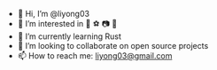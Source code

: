 - 👋 Hi, I’m @liyong03
- 👀 I’m interested in 📖 ⚽️ 📷 🎿 
- 🌱 I’m currently learning Rust
- 💞️ I’m looking to collaborate on open source projects
- 📫 How to reach me: liyong03@gmail.com

<!---
liyong03/liyong03 is a ✨ special ✨ repository because its `README.md` (this file) appears on your GitHub profile.
You can click the Preview link to take a look at your changes.
--->
